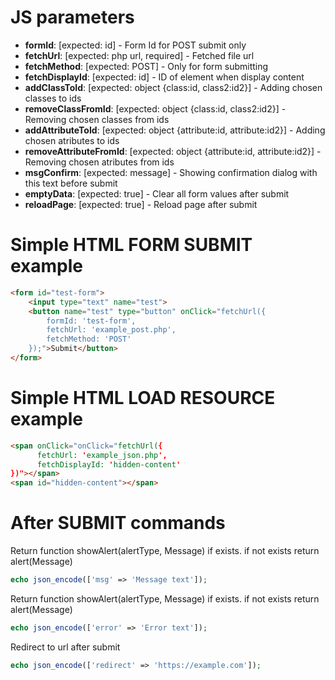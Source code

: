 # JS parameters
- <b>formId</b>: [expected: id] - Form Id for POST submit only
- <b>fetchUrl</b>: [expected: php url, required] - Fetched file url
- <b>fetchMethod</b>: [expected: POST] - Only for form submitting
- <b>fetchDisplayId</b>: [expected: id] - ID of element when display content
- <b>addClassToId</b>: [expected: object {class:id, class2:id2}] - Adding chosen classes to ids
- <b>removeClassFromId</b>: [expected: object {class:id, class2:id2}] - Removing chosen classes from ids
- <b>addAttributeToId</b>: [expected: object {attribute:id, attribute:id2}] - Adding chosen atributes to ids
- <b>removeAttributeFromId</b>: [expected: object {attribute:id, attribute:id2}] - Removing chosen atributes from ids
- <b>msgConfirm</b>: [expected: message] - Showing confirmation dialog with this text before submit
- <b>emptyData</b>: [expected: true] - Clear all form values after submit
- <b>reloadPage</b>: [expected: true] - Reload page after submit

# Simple HTML FORM SUBMIT example
```HTML
<form id="test-form">
	<input type="text" name="test">
	<button name="test" type="button" onClick="fetchUrl({
		formId: 'test-form',
		fetchUrl: 'example_post.php',
		fetchMethod: 'POST'
	});">Submit</button>
</form>
```
# Simple HTML LOAD RESOURCE example
```HTML
<span onClick="onClick="fetchUrl({
	  fetchUrl: 'example_json.php',
	  fetchDisplayId: 'hidden-content'
})"></span>
<span id="hidden-content"></span>
```
# After SUBMIT commands

Return function showAlert(alertType, Message) if exists. if not exists return alert(Message)
```php
echo json_encode(['msg' => 'Message text']);
```
Return function showAlert(alertType, Message) if exists. if not exists return alert(Message)
```php
echo json_encode(['error' => 'Error text']);
```
Redirect to url after submit
```php
echo json_encode(['redirect' => 'https://example.com']);
```
